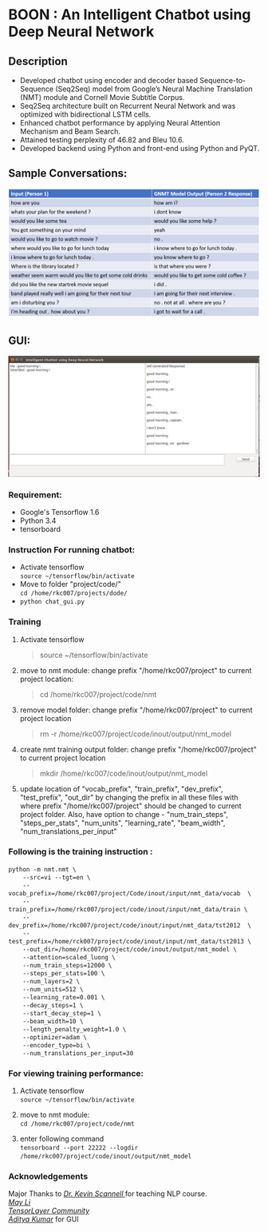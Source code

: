 # BOON : An Intelligent Chatbot using Deep Neural Network

## Description
 - Developed chatbot using encoder and decoder based Sequence-to-Sequence (Seq2Seq) model from Google’s Neural Machine Translation (NMT) module and Cornell Movie Subtitle Corpus.
 - Seq2Seq architecture built on Recurrent Neural Network and was optimized with bidirectional LSTM cells.
 - Enhanced chatbot performance by applying Neural Attention Mechanism and Beam Search.
 - Attained testing perplexity of 46.82 and Bleu 10.6.
 - Developed backend using Python and front-end using Python and PyQT.
 
 ## Sample Conversations: 
 <kbd>
    <img src=https://github.com/rkc007/boon-nlp/blob/main/images/chat_gen.png>
 </kbd>
 
  ## GUI: 
 <kbd>
    <img src=https://github.com/rkc007/boon-nlp/blob/main/images/chat_gui.png>
 </kbd>

 ### Requirement: 
- Google's Tensorflow 1.6 
- Python 3.4
- tensorboard

### Instruction For running chatbot:
- Activate tensorflow  
 `source ~/tensorflow/bin/activate`  
- Move to folder "project/code/"  
   `cd /home/rkc007/projects/dode/`
-  `python chat_gui.py`

### Training

1. Activate tensorflow
   > source ~/tensorflow/bin/activate 
2. move to nmt module:
   change prefix "/home/rkc007/project" to current project location:
   > cd /home/rkc007/project/code/nmt
3. remove model folder: 
   change prefix "/home/rkc007/project" to current project location  
   > rm -r /home/rkc007/project/code/inout/output/nmt_model
4. create nmt training output folder:
   change prefix "/home/rkc007/project" to current project location
   > mkdir /home/rkc007/code/inout/output/nmt_model
   
5. update location of "vocab_prefix", "train_prefix", "dev_prefix", "test_prefix", "out_dir" by changing the prefix in all these files with  where prefix "/home/rkc007/project" should be changed to current project folder. Also, have option to change - "num_train_steps", "steps_per_stats", "num_units", "learning_rate", "beam_width", "num_translations_per_input"

### Following is the training instruction :

```
python -m nmt.nmt \
    --src=vi --tgt=en \
    --vocab_prefix=/home/rkc007/project/Code/inout/input/nmt_data/vocab  \
    --train_prefix=/home/rkc007/project/code/inout/input/nmt_data/train \
    --dev_prefix=/home/rkc007/project/code/inout/input/nmt_data/tst2012  \
    --test_prefix=/home/rck007/project/code/inout/input/nmt_data/tst2013 \
    --out_dir=/home/rkc007/project/code/inout/output/nmt_model \
    --attention=scaled_luong \
    --num_train_steps=12000 \
    --steps_per_stats=100 \
    --num_layers=2 \
    --num_units=512 \
    --learning_rate=0.001 \
    --decay_steps=1 \
    --start_decay_step=1 \
    --beam_width=10 \
    --length_penalty_weight=1.0 \
    --optimizer=adam \
    --encoder_type=bi \
    --num_translations_per_input=30
```

### For viewing training performance: 

1. Activate tensorflow   
   `source ~/tensorflow/bin/activate` 

2. move to nmt module:   
   `cd /home/rkc007/project/code/nmt`
3. enter following command  
   `tensorboard --port 22222 --logdir /home/rkc007/project/code/inout/output/nmt_model` 
### Acknowledgements 
Major Thanks to *[Dr. Kevin Scannell ](https://cs.slu.edu/~scannell/index.html)* for teaching NLP course.   
*[May Li](https://github.com/mayli10/deep-learning-chatbot)*   
*[TensorLayer Community](https://github.com/tensorlayer/seq2seq-chatbot)*    
*[Aditya Kumar](https://github.com/adi2381/ai-chatbot)* for GUI   


